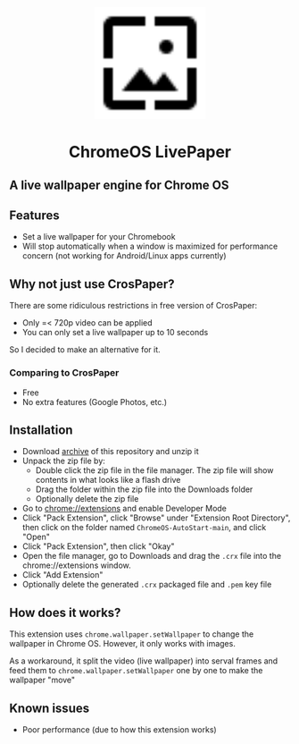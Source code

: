 <p align="center">
  <img src="/icon.svg" height="200" alt="logo" />
</p>
<h1 align="center">ChromeOS LivePaper</h1>

## A live wallpaper engine for Chrome OS

## Features
- Set a live wallpaper for your Chromebook
- Will stop automatically when a window is maximized for performance concern (not working for Android/Linux apps currently)

## Why not just use CrosPaper?
There are some ridiculous restrictions in free version of CrosPaper:
- Only =< 720p video can be applied
- You can only set a live wallpaper up to 10 seconds

So I decided to make an alternative for it.

### Comparing to CrosPaper
- Free
- No extra features (Google Photos, etc.)

## Installation

- Download [archive](https://github.com/supechicken/ChromeOS-LivePaper/archive/refs/tags/v1.0.zip) of this repository and unzip it
- Unpack the zip file by:
  - Double click the zip file in the file manager. The zip file will show contents in what looks like a flash drive
  - Drag the folder within the zip file into the Downloads folder
  - Optionally delete the zip file
- Go to [chrome://extensions](chrome://extensions) and enable Developer Mode
- Click "Pack Extension", click "Browse" under "Extension Root Directory", then click on the folder named `ChromeOS-AutoStart-main`, and click "Open"
- Click "Pack Extension", then click "Okay"
- Open the file manager, go to Downloads and drag the `.crx` file into the chrome://extensions window.
- Click "Add Extension"
- Optionally delete the generated `.crx` packaged file and `.pem` key file

## How does it works?

This extension uses `chrome.wallpaper.setWallpaper` to change the wallpaper in Chrome OS. However, it only works with images.

As a workaround, it split the video (live wallpaper) into serval frames and feed them to `chrome.wallpaper.setWallpaper` one by one to make the wallpaper "move"

## Known issues
- Poor performance (due to how this extension works)
